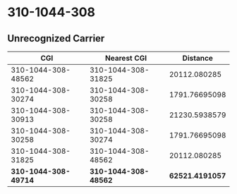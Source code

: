 # 310-1044-308
## Unrecognized Carrier


| CGI | Nearest CGI | Distance |
|-----|-------------|----------|
| 310-1044-308-48562 | 310-1044-308-31825 | 20112.080285 |
| 310-1044-308-30274 | 310-1044-308-30258 | 1791.76695098 |
| 310-1044-308-30913 | 310-1044-308-30258 | 21230.5938579 |
| 310-1044-308-30258 | 310-1044-308-30274 | 1791.76695098 |
| 310-1044-308-31825 | 310-1044-308-48562 | 20112.080285 |
| **310-1044-308-49714** | **310-1044-308-48562** | **62521.4191057** |
